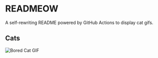 # READMEOW

A self-rewriting README powered by GitHub Actions to display cat gifs.

## Cats

![Bored Cat GIF](https://media4.giphy.com/media/mlvseq9yvZhba/200.gif?cid=9acd02datquf1kyv1fdjrm2pcrd72ugc5o45emxpp6otk5s3&ep=v1_gifs_search&rid=200.gif&ct=g)
